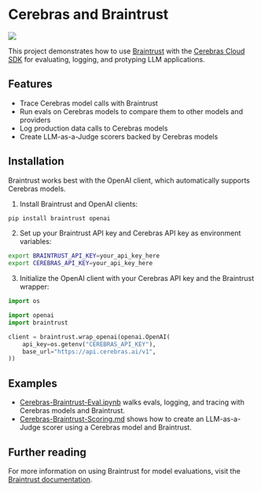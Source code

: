# Cerebras and Braintrust

[![](imgs/cerebras_braintrust.png)]()

This project demonstrates how to use [Braintrust](https://www.braintrust.dev/) with the [Cerebras Cloud SDK](https://inference-docs.cerebras.ai/introduction) for evaluating,
logging, and protyping LLM applications.

## Features

- Trace Cerebras model calls with Braintrust
- Run evals on Cerebras models to compare them to other models and providers
- Log production data calls to Cerebras models
- Create LLM-as-a-Judge scorers backed by Cerebras models

## Installation

Braintrust works best with the OpenAI client, which automatically supports Cerebras models.

1. Install Braintrust and OpenAI clients:

```bash
pip install braintrust openai
```

2. Set up your Braintrust API key and Cerebras API key as environment variables:

```bash
export BRAINTRUST_API_KEY=your_api_key_here
export CEREBRAS_API_KEY=your_api_key_here
```

3. Initialize the OpenAI client with your Cerebras API key and the Braintrust wrapper:

```python
import os

import openai
import braintrust

client = braintrust.wrap_openai(openai.OpenAI(
    api_key=os.getenv("CEREBRAS_API_KEY"),
    base_url="https://api.cerebras.ai/v1",
))
```

## Examples

- [Cerebras-Braintrust-Eval.ipynb](./cerebras_braintrust_eval.ipynb) walks evals, logging, and tracing with Cerebras models and Braintrust.
- [Cerebras-Braintrust-Scoring.md](./cerebras_braintrust_scoring.md) shows how to create an LLM-as-a-Judge scorer using a Cerebras model and Braintrust.

## Further reading

For more information on using Braintrust for model evaluations, visit the [Braintrust documentation](https://www.braintrust.dev/docs/guides/evals).

